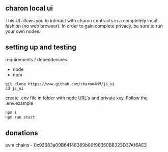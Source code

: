 ## charon local ui

This UI allows you to interact with charon contracts in a completely local fashion (no web browser).  In order to gain complete privacy, be sure to run your own nodes.

## setting up and testing

requirements / dependencies
  - node
  - npm

```
git clone https://www.github.com/charonAMM/js_ui
cd js_ui
```

create .env file in folder with node URL's and private key.  Follow the .env.example

```sh
npm i
npm run start
```

## donations

evm chains - 0x92683a09B64148369b09f96350B6323D37Af6AE3
